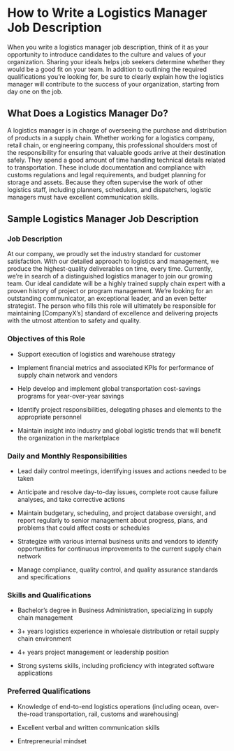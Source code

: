 
# How to Write a Logistics Manager Job Description

When you write a logistics manager job description, think of it as your opportunity to introduce candidates to the culture and values of your organization. Sharing your ideals helps job seekers determine whether they would be a good fit on your team. In addition to outlining the required qualifications you’re looking for, be sure to clearly explain how the logistics manager will contribute to the success of your organization, starting from day one on the job.
## What Does a Logistics Manager Do?

A logistics manager is in charge of overseeing the purchase and distribution of products in a supply chain. Whether working for a logistics company, retail chain, or engineering company, this professional shoulders most of the responsibility for ensuring that valuable goods arrive at their destination safely. They spend a good amount of time handling technical details related to transportation. These include documentation and compliance with customs regulations and legal requirements, and budget planning for storage and assets. Because they often supervise the work of other logistics staff, including planners, schedulers, and dispatchers, logistic managers must have excellent communication skills.
## Sample Logistics Manager Job Description

### Job Description

At our company, we proudly set the industry standard for customer satisfaction. With our detailed approach to logistics and management, we produce the highest-quality deliverables on time, every time. Currently, we’re in search of a distinguished logistics manager to join our growing team. Our ideal candidate will be a highly trained supply chain expert with a proven history of project or program management. We’re looking for an outstanding communicator, an exceptional leader, and an even better strategist. The person who fills this role will ultimately be responsible for maintaining [CompanyX’s] standard of excellence and delivering projects with the utmost attention to safety and quality.

### Objectives of this Role

* Support execution of logistics and warehouse strategy

* Implement financial metrics and associated KPIs for performance of supply chain network and vendors

* Help develop and implement global transportation cost-savings programs for year-over-year savings

* Identify project responsibilities, delegating phases and elements to the appropriate personnel

* Maintain insight into industry and global logistic trends that will benefit the organization in the marketplace

### Daily and Monthly Responsibilities

* Lead daily control meetings, identifying issues and actions needed to be taken

* Anticipate and resolve day-to-day issues, complete root cause failure analyses, and take corrective actions

* Maintain budgetary, scheduling, and project database oversight, and report regularly to senior management about progress, plans, and problems that could affect costs or schedules

* Strategize with various internal business units and vendors to identify opportunities for continuous improvements to the current supply chain network

* Manage compliance, quality control, and quality assurance standards and specifications

### Skills and Qualifications

* Bachelor’s degree in Business Administration, specializing in supply chain management

* 3+ years logistics experience in wholesale distribution or retail supply chain environment

* 4+ years project management or leadership position

* Strong systems skills, including proficiency with integrated software applications

### Preferred Qualifications

* Knowledge of end-to-end logistics operations (including ocean, over-the-road transportation, rail, customs and warehousing)

* Excellent verbal and written communication skills

* Entrepreneurial mindset

